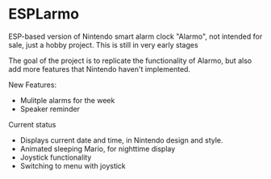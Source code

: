 # ESPLarmo

ESP-based version of Nintendo smart alarm clock "Alarmo", not intended for sale, just a hobby project. This is still in very early stages

The goal of the project is to replicate the functionality of Alarmo, but also add more features that Nintendo haven't implemented.

New Features:
* Mulitple alarms for the week
* Speaker reminder


Current status
* Displays current date and time, in Nintendo design and style.
* Animated sleeping Mario, for nighttime display
* Joystick functionality
* Switching to menu with joystick
